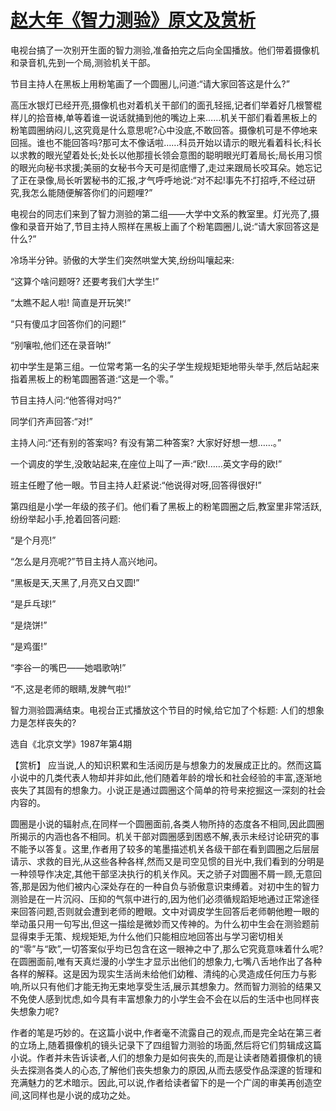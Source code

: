 # [赵大年《智力测验》原文及赏析](https://www.vrrw.net/wx/15253.html)

电视台搞了一次别开生面的智力测验,准备拍完之后向全国播放。他们带着摄像机和录音机,先到一个局,测验机关干部。

节目主持人在黑板上用粉笔画了一个圆圈儿,问道:“请大家回答这是什么?”

高压水银灯已经开亮,摄像机也对着机关干部们的面孔轻摇,记者们举着好几根警棍样儿的拾音棒,单等着谁一说话就捅到他的嘴边上来……机关干部们看着黑板上的粉笔圆圈纳闷儿,这究竟是什么意思呢?心中没底,不敢回答。摄像机可是不停地来回摇。谁也不能回答吗?那可太不像话啦……科员开始以请示的眼光看着科长;科长以求教的眼光望着处长;处长以他那擅长领会意图的聪明眼光盯着局长;局长用习惯的眼光向秘书求援;美丽的女秘书今天可是彻底懵了,走过来跟局长咬耳朵。她忘记了正在录像,局长听罢秘书的汇报,才气呼呼地说:“对不起!事先不打招呼,不经过研究,我怎么能随便解答你们的问题哩?”

电视台的同志们来到了智力测验的第二组——大学中文系的教室里。灯光亮了,摄像和录音开始了,节目主持人照样在黑板上画了个粉笔圆圈儿,说:“请大家回答这是什么?”

冷场半分钟。骄傲的大学生们突然哄堂大笑,纷纷叫嚷起来:

“这算个啥问题呀? 还要考我们大学生!”

“太瞧不起人啦! 简直是开玩笑!”

“只有傻瓜才回答你们的问题!”

“别嚷啦,他们还在录音呐!”

初中学生是第三组。一位常考第一名的尖子学生规规矩矩地带头举手,然后站起来指着黑板上的粉笔圆圈答道:“这是一个零。”

节目主持人问:“他答得对吗?”

同学们齐声回答:“对!”

主持人问:“还有别的答案吗? 有没有第二种答案? 大家好好想一想……。”

一个调皮的学生,没敢站起来,在座位上叫了一声:“欧!……英文字母的欧!”

班主任瞪了他一眼。节目主持人赶紧说:“他说得对呀,回答得很好!”

第四组是小学一年级的孩子们。他们看了黑板上的粉笔圆圈之后,教室里非常活跃,纷纷举起小手,抢着回答问题:

“是个月亮!”

“怎么是月亮呢?”节目主持人高兴地问。

“黑板是天,天黑了,月亮又白又圆!”

“是乒乓球!”

“是烧饼!”

“是鸡蛋!”

“李谷一的嘴巴——她唱歌呐!”

“不,这是老师的眼睛,发脾气啦!”

智力测验圆满结束。电视台正式播放这个节目的时候,给它加了个标题: 人们的想象力是怎样丧失的?

选自《北京文学》1987年第4期



【赏析】 应当说,人的知识积累和生活阅历是与想象力的发展成正比的。然而这篇小说中的几类代表人物却并非如此,他们随着年龄的增长和社会经验的丰富,逐渐地丧失了其固有的想象力。小说正是通过圆圈这个简单的符号来挖掘这一深刻的社会内容的。

圆圈是小说的辐射点,在同样一个圆圈面前,各类人物所持的态度各不相同,因此圆圈所揭示的内涵也各不相同。机关干部对圆圈感到困惑不解,表示未经讨论研究的事不能予以答复。这里,作者用了较多的笔墨描述机关各级干部在看到圆圈之后层层请示、求救的目光,从这些各种各样,然而又是司空见惯的目光中,我们看到的分明是一种领导作决定,其他干部坚决执行的机关作风。天之骄子对圆圈不屑一顾,无意回答,那是因为他们被内心深处存在的一种自负与骄傲意识束缚着。对初中生的智力测验是在一片沉闷、压抑的气氛中进行的,因为他们必须循规蹈矩地通过正常途径来回答问题,否则就会遭到老师的瞪眼。文中对调皮学生回答后老师朝他瞪一眼的举动虽只用一句写出,但这一描绘是微妙而又传神的。为什么初中生会在测验题前显得束手无策、规规矩矩,为什么他们只能相应地回答出与学习密切相关的“零”与“欧”,一切答案似乎均已包含在这一眼神之中了,那么它究竟意味着什么呢? 在圆圈面前,唯有天真烂漫的小学生才显示出他们的想象力,七嘴八舌地作出了各种各样的解释。这是因为现实生活尚未给他们幼稚、清纯的心灵造成任何压力与影响,所以只有他们才能无拘无束地享受生活,展示其想象力。然而智力测验的结果又不免使人感到忧虑,如今具有丰富想象力的小学生会不会在以后的生活中也同样丧失想象力呢?

作者的笔是巧妙的。在这篇小说中,作者毫不流露自己的观点,而是完全站在第三者的立场上,随着摄像机的镜头记录下了四组智力测验的场面,然后将它们剪辑成这篇小说。作者并未告诉读者,人们的想象力是如何丧失的,而是让读者随着摄像机的镜头去探测各类人的心态,了解他们丧失想象力的原因,从而去感受作品深邃的哲理和充满魅力的艺术暗示。因此,可以说,作者给读者留下的是一个广阔的审美再创造空间,这同样也是小说的成功之处。

